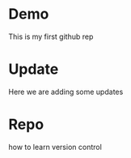 # Demo

This is my first github rep

# Update 

 Here we are adding some updates

 # Repo

 how to learn version control
